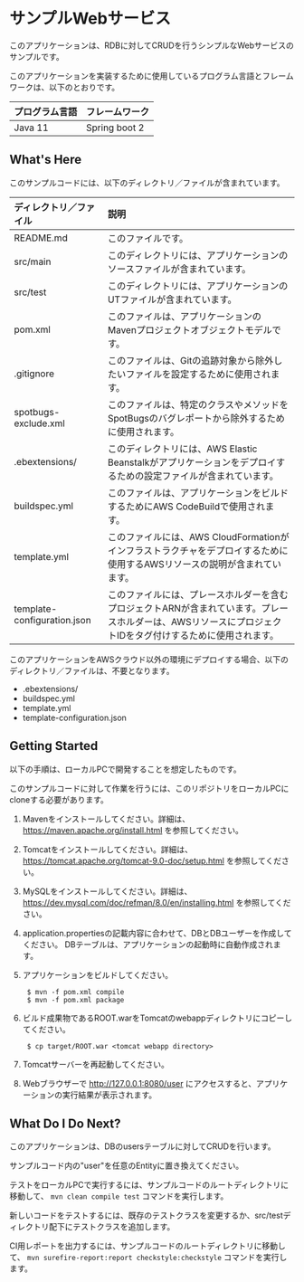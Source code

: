 サンプルWebサービス
==============================================

このアプリケーションは、RDBに対してCRUDを行うシンプルなWebサービスのサンプルです。

このアプリケーションを実装するために使用しているプログラム言語とフレームワークは、以下のとおりです。

| プログラム言語 | フレームワーク |
| :--- | :--- |
| Java 11 | Spring boot 2 |

What's Here
-----------

このサンプルコードには、以下のディレクトリ／ファイルが含まれています。

| ディレクトリ／ファイル | 説明 |
| :--- | :--- |
| README.md | このファイルです。 |
| src/main | このディレクトリには、アプリケーションのソースファイルが含まれています。 |
| src/test | このディレクトリには、アプリケーションのUTファイルが含まれています。 |
| pom.xml | このファイルは、アプリケーションのMavenプロジェクトオブジェクトモデルです。 |
| .gitignore | このファイルは、Gitの追跡対象から除外したいファイルを設定するために使用されます。 |
| spotbugs-exclude.xml | このファイルは、特定のクラスやメソッドをSpotBugsのバグレポートから除外するために使用されます。 |
| .ebextensions/ | このディレクトリには、AWS Elastic Beanstalkがアプリケーションをデプロイするための設定ファイルが含まれています。 |
| buildspec.yml | このファイルは、アプリケーションをビルドするためにAWS CodeBuildで使用されます。 |
| template.yml | このファイルには、AWS CloudFormationがインフラストラクチャをデプロイするために使用するAWSリソースの説明が含まれています。 |
| template-configuration.json | このファイルには、プレースホルダーを含むプロジェクトARNが含まれています。プレースホルダーは、AWSリソースにプロジェクトIDをタグ付けするために使用されます。 |

このアプリケーションをAWSクラウド以外の環境にデプロイする場合、以下のディレクトリ／ファイルは、不要となります。
  
- .ebextensions/
- buildspec.yml
- template.yml
- template-configuration.json

Getting Started
---------------

以下の手順は、ローカルPCで開発することを想定したものです。 

このサンプルコードに対して作業を行うには、このリポジトリをローカルPCにcloneする必要があります。 

1. Mavenをインストールしてください。詳細は、 https://maven.apache.org/install.html を参照してください。

1. Tomcatをインストールしてください。詳細は、 https://tomcat.apache.org/tomcat-9.0-doc/setup.html を参照してください。

1. MySQLをインストールしてください。詳細は、 https://dev.mysql.com/doc/refman/8.0/en/installing.html を参照してください。

1. application.propertiesの記載内容に合わせて、DBとDBユーザーを作成してください。
   DBテーブルは、アプリケーションの起動時に自動作成されます。

1. アプリケーションをビルドしてください。

        $ mvn -f pom.xml compile
        $ mvn -f pom.xml package

1. ビルド成果物であるROOT.warをTomcatのwebappディレクトリにコピーしてください。 

        $ cp target/ROOT.war <tomcat webapp directory>

1. Tomcatサーバーを再起動してください。

1. Webブラウザーで http://127.0.0.1:8080/user にアクセスすると、アプリケーションの実行結果が表示されます。

What Do I Do Next?
------------------

このアプリケーションは、DBのusersテーブルに対してCRUDを行います。

サンプルコード内の"user"を任意のEntityに置き換えてください。

テストをローカルPCで実行するには、サンプルコードのルートディレクトリに移動して、 `mvn clean compile test` コマンドを実行します。

新しいコードをテストするには、既存のテストクラスを変更するか、src/testディレクトリ配下にテストクラスを追加します。 

CI用レポートを出力するには、サンプルコードのルートディレクトリに移動して、 `mvn surefire-report:report checkstyle:checkstyle` コマンドを実行します。

